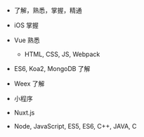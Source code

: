 - 了解，熟悉，掌握，精通

- iOS 掌握

- Vue 熟悉
	- HTML, CSS, JS, Webpack 


- ES6, Koa2, MongoDB 了解
- Weex 了解

- 小程序
- Nuxt.js

- Node, JavaScript, ES5, ES6, C++, JAVA, C
